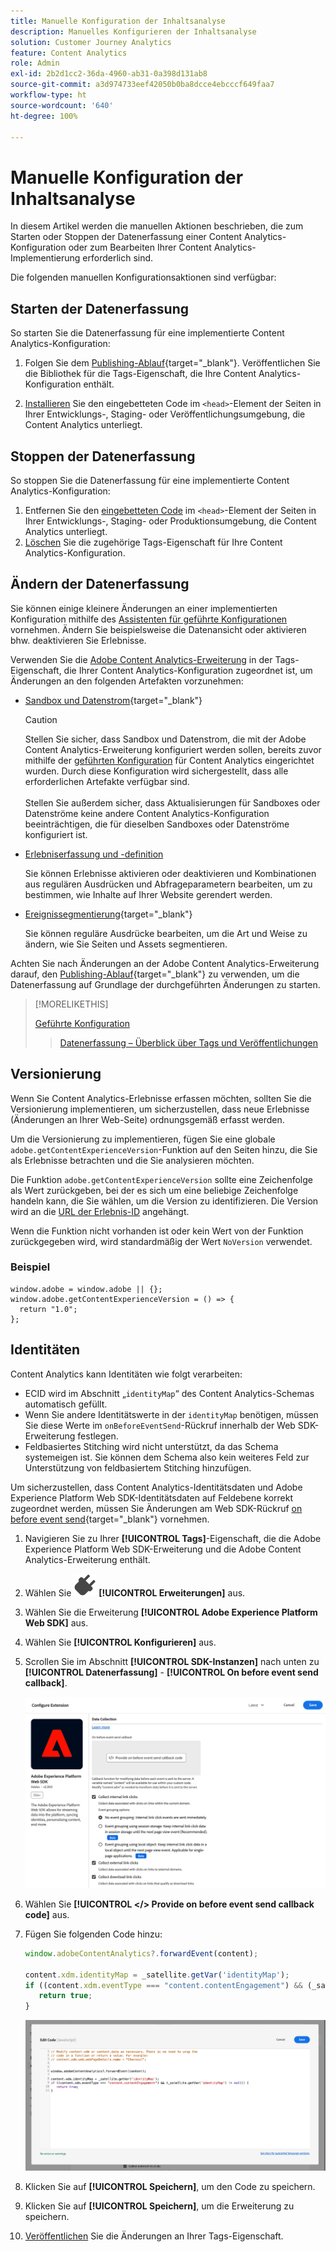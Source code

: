 ```yaml
---
title: Manuelle Konfiguration der Inhaltsanalyse
description: Manuelles Konfigurieren der Inhaltsanalyse
solution: Customer Journey Analytics
feature: Content Analytics
role: Admin
exl-id: 2b2d1cc2-36da-4960-ab31-0a398d131ab8
source-git-commit: a3d974733eef42050b0ba8dcce4ebcccf649faa7
workflow-type: ht
source-wordcount: '640'
ht-degree: 100%

---
```


# Manuelle Konfiguration der Inhaltsanalyse

In diesem Artikel werden die manuellen Aktionen beschrieben, die zum Starten oder Stoppen der Datenerfassung einer Content Analytics-Konfiguration oder zum Bearbeiten Ihrer Content Analytics-Implementierung erforderlich sind.

Die folgenden manuellen Konfigurationsaktionen sind verfügbar:

## Starten der Datenerfassung

So starten Sie die Datenerfassung für eine implementierte Content Analytics-Konfiguration:

1. Folgen Sie dem [Publishing-Ablauf](https://experienceleague.adobe.com/de/docs/experience-platform/tags/publish/overview){target="_blank"}. Veröffentlichen Sie die Bibliothek für die Tags-Eigenschaft, die Ihre Content Analytics-Konfiguration enthält.

1. [Installieren](https://experienceleague.adobe.com/de/docs/experience-platform/tags/publish/environments/environments#installation) Sie den eingebetteten Code im `<head>`-Element der Seiten in Ihrer Entwicklungs-, Staging- oder Veröffentlichungsumgebung, die Content Analytics unterliegt.


## Stoppen der Datenerfassung

So stoppen Sie die Datenerfassung für eine implementierte Content Analytics-Konfiguration:

1. Entfernen Sie den [eingebetteten Code](https://experienceleague.adobe.com/de/docs/experience-platform/tags/publish/environments/environments) im `<head>`-Element der Seiten in Ihrer Entwicklungs-, Staging- oder Produktionsumgebung, die Content Analytics unterliegt.
1. [Löschen](https://experienceleague.adobe.com/de/docs/experience-platform/tags/publish/overview) Sie die zugehörige Tags-Eigenschaft für Ihre Content Analytics-Konfiguration.



## Ändern der Datenerfassung

Sie können einige kleinere Änderungen an einer implementierten Konfiguration mithilfe des [Assistenten für geführte Konfigurationen](guided.md) vornehmen. Ändern Sie beispielsweise die Datenansicht oder aktivieren bhw. deaktivieren Sie Erlebnisse.

Verwenden Sie die [Adobe Content Analytics-Erweiterung](https://experienceleague.adobe.com/de/docs/experience-platform/tags/extensions/client/content-analytics/overview) in der Tags-Eigenschaft, die Ihrer Content Analytics-Konfiguration zugeordnet ist, um Änderungen an den folgenden Artefakten vorzunehmen:

* [Sandbox und Datenstrom](https://experienceleague.adobe.com/de/docs/experience-platform/tags/extensions/client/content-analytics/overview#configure-datastreams){target="_blank"}

  >[!CAUTION]
  >
  >Stellen Sie sicher, dass Sandbox und Datenstrom, die mit der Adobe Content Analytics-Erweiterung konfiguriert werden sollen, bereits zuvor mithilfe der [geführten Konfiguration](guided.md) für Content Analytics eingerichtet wurden. Durch diese Konfiguration wird sichergestellt, dass alle erforderlichen Artefakte verfügbar sind.<br/><br/>Stellen Sie außerdem sicher, dass Aktualisierungen für Sandboxes oder Datenströme keine andere Content Analytics-Konfiguration beeinträchtigen, die für dieselben Sandboxes oder Datenströme konfiguriert ist.
  >

* [Erlebniserfassung und -definition](https://experienceleague.adobe.com/de/docs/experience-platform/tags/extensions/client/content-analytics/overview?lang=en#configure-experience-capture-and-definition)

  Sie können Erlebnisse aktivieren oder deaktivieren und Kombinationen aus regulären Ausdrücken und Abfrageparametern bearbeiten, um zu bestimmen, wie Inhalte auf Ihrer Website gerendert werden.

* [Ereignissegmentierung](https://experienceleague.adobe.com/de/docs/experience-platform/tags/extensions/client/content-analytics/overview#configure-event-segmenting){target="_blank"}

  Sie können reguläre Ausdrücke bearbeiten, um die Art und Weise zu ändern, wie Sie Seiten und Assets segmentieren.


Achten Sie nach Änderungen an der Adobe Content Analytics-Erweiterung darauf, den [Publishing-Ablauf](https://experienceleague.adobe.com/de/docs/experience-platform/tags/publish/overview){target="_blank"} zu verwenden, um die Datenerfassung auf Grundlage der durchgeführten Änderungen zu starten.



>[!MORELIKETHIS]
>
>[Geführte Konfiguration](guided.md)
>>[Datenerfassung – Überblick über Tags und Veröffentlichungen](https://experienceleague.adobe.com/de/docs/experience-platform/tags/publish/overview)
>


## Versionierung

Wenn Sie Content Analytics-Erlebnisse erfassen möchten, sollten Sie die Versionierung implementieren, um sicherzustellen, dass neue Erlebnisse (Änderungen an Ihrer Web-Seite) ordnungsgemäß erfasst werden.

Um die Versionierung zu implementieren, fügen Sie eine globale `adobe.getContentExperienceVersion`-Funktion auf den Seiten hinzu, die Sie als Erlebnisse betrachten und die Sie analysieren möchten.

Die Funktion `adobe.getContentExperienceVersion` sollte eine Zeichenfolge als Wert zurückgeben, bei der es sich um eine beliebige Zeichenfolge handeln kann, die Sie wählen, um die Version zu identifizieren. Die Version wird an die [URL der Erlebnis-ID](/help/content-analytics/report/components.md#experience-metadata) angehängt.

Wenn die Funktion nicht vorhanden ist oder kein Wert von der Funktion zurückgegeben wird, wird standardmäßig der Wert `NoVersion` verwendet.

### Beispiel

```
window.adobe = window.adobe || {};
window.adobe.getContentExperienceVersion = () => {
  return "1.0";
};
```

## Identitäten

Content Analytics kann Identitäten wie folgt verarbeiten:

* ECID wird im Abschnitt „`identityMap`“ des Content Analytics-Schemas automatisch gefüllt.
* Wenn Sie andere Identitätswerte in der `identityMap` benötigen, müssen Sie diese Werte im `onBeforeEventSend`-Rückruf innerhalb der Web SDK-Erweiterung festlegen.
* Feldbasiertes Stitching wird nicht unterstützt, da das Schema systemeigen ist. Sie können dem Schema also kein weiteres Feld zur Unterstützung von feldbasiertem Stitching hinzufügen.


Um sicherzustellen, dass Content Analytics-Identitätsdaten und Adobe Experience Platform Web SDK-Identitätsdaten auf Feldebene korrekt zugeordnet werden, müssen Sie Änderungen am Web SDK-Rückruf [on before event send](https://experienceleague.adobe.com/de/docs/experience-platform/web-sdk/commands/configure/onbeforeeventsend){target="_blank"} vornehmen.

1. Navigieren Sie zu Ihrer **[!UICONTROL Tags]**-Eigenschaft, die die Adobe Experience Platform Web SDK-Erweiterung und die Adobe Content Analytics-Erweiterung enthält.
1. Wählen Sie ![Stecker](/help/assets/icons/Plug.svg) **[!UICONTROL Erweiterungen]** aus.
1. Wählen Sie die Erweiterung **[!UICONTROL Adobe Experience Platform Web SDK]** aus.
1. Wählen Sie **[!UICONTROL Konfigurieren]** aus.
1. Scrollen Sie im Abschnitt **[!UICONTROL SDK-Instanzen]** nach unten zu **[!UICONTROL Datenerfassung]** - **[!UICONTROL On before event send callback]**.

   ![On before event send callback](/help/content-analytics/assets/onbeforeeventsendcallback.png)

1. Wählen Sie **[!UICONTROL &lt;/> Provide on before event send callback code]** aus.
1. Fügen Sie folgenden Code hinzu:

   ```javascript
   window.adobeContentAnalytics?.forwardEvent(content);
   
   content.xdm.identityMap = _satellite.getVar('identityMap');
   if ((content.xdm.eventType === "content.contentEngagement") && (_satellite.getVar('identityMap') != null)) {
      return true;
   }
   ```

   ![On before event send callback](/help/content-analytics/assets/onbeforeeventsendcallbackcode.png)

1. Klicken Sie auf **[!UICONTROL Speichern]**, um den Code zu speichern.
1. Klicken Sie auf **[!UICONTROL Speichern]**, um die Erweiterung zu speichern.
1. [Veröffentlichen](https://experienceleague.adobe.com/de/docs/experience-platform/tags/publish/overview) Sie die Änderungen an Ihrer Tags-Eigenschaft.





